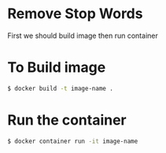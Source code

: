 # Remove Stop Words 
First we should build image then run container
# To Build image

```sh
$ docker build -t image-name .
```

# Run the container

```sh
$ docker container run -it image-name
```
